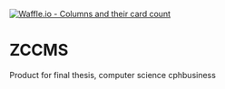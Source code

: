 [![Waffle.io - Columns and their card count](https://badge.waffle.io/rpuls/ZCCMS.svg?columns=all)](http://waffle.io/rpuls/ZCCMS)

# ZCCMS
Product for final thesis, computer science cphbusiness
